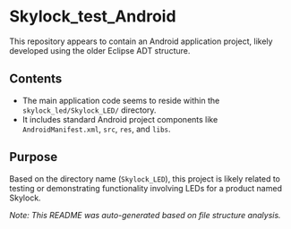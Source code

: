 # Skylock_test_Android

This repository appears to contain an Android application project, likely developed using the older Eclipse ADT structure.

## Contents

- The main application code seems to reside within the `skylock_led/Skylock_LED/` directory.
- It includes standard Android project components like `AndroidManifest.xml`, `src`, `res`, and `libs`.

## Purpose

Based on the directory name (`Skylock_LED`), this project is likely related to testing or demonstrating functionality involving LEDs for a product named Skylock.

*Note: This README was auto-generated based on file structure analysis.* 